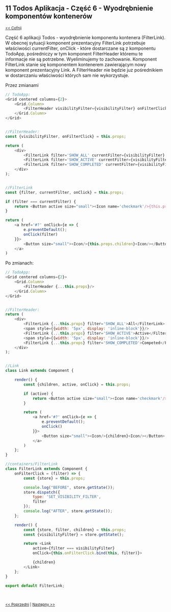 ## 11 Todos Aplikacja - Część 6 -  Wyodrębnienie komponentów kontenerów 
<sub>[<< Cofnij](https://github.com/donatuss/Redux-Start-Egghead/blob/master/README.md)</sub><br/>

Część 6 aplikacji Todos - wyodrębnienie komponentu kontenera (FilterLink). 
W obecnej sytuacji komponent prezentacyjny FilterLink potrzebuje właściwości currentFilter, onClick - które dostarczane są z komponentu TodoApp, 
pośredniczy w tym komponent FilterHeader któremu te informacje nie są potrzebne. Wyeliminujemy to zachowanie. 
Komponent FilterLink stanie się komponentem kontenerem zawierającym nowy komponent prezentacyjny Link. A FilterHeader nie będzie juz pośrednikiem 
w dostarczaniu właściwości których sam nie wykorzystuje.  

Przez zmianami
```javascript
// TodoApp:
<Grid centered columns={2}>
    <Grid.Column>
        <FilterHeader visibilityFilter={visibilityFilter} onFilterClick={this.onFilterClick}/>
    </Grid.Column>
</Grid>


//FilterHeader:
const {visibilityFilter, onFilterClick} = this.props;

return (
    <div>
        <FilterLink filter='SHOW_ALL' currentFilter={visibilityFilter} onClick={onFilterClick}>All</FilterLink>
        <FilterLink filter='SHOW_ACTIVE' currentFilter={visibilityFilter} onClick={onFilterClick}>Active</FilterLink>
        <FilterLink filter='SHOW_COMPLETED' currentFilter={visibilityFilter} onClick={onFilterClick}>Competed</FilterLink>
    </div>
);


//FilterLink
const {filter, currentFilter, onClick} = this.props;

if (filter === currentFilter) {
    return <Button active size="small"><Icon name='checkmark'/>{this.props.children}<Icon/></Button>
}

return (
    <a href='#?' onClick={e => {
        e.preventDefault();
        onClick(filter)
    }}>
        <Button size="small"><Icon/>{this.props.children}<Icon/></Button>
    </a>
)
````

Po zmianach:
```javascript
// TodoApp:
<Grid centered columns={2}>
    <Grid.Column>
        <FilterHeader {...this.props}/>
    </Grid.Column>
</Grid>


//FilterHeader:
return (
    <div>
        <FilterLink {...this.props} filter='SHOW_ALL'>All</FilterLink>
        <span style={{width: '5px', display: 'inline-block'}}/>
        <FilterLink {...this.props} filter='SHOW_ACTIVE'>Active</FilterLink>
        <span style={{width: '5px', display: 'inline-block'}}/>
        <FilterLink {...this.props} filter='SHOW_COMPLETED'>Competed</FilterLink>
    </div>
);


//Link
class Link extends Component {

    render() {
        const {children, active, onClick} = this.props;

        if (active) {
            return <Button active size="small"><Icon name='checkmark'/>{children}<Icon/></Button>
        }

        return (
            <a href='#?' onClick={e => {
                e.preventDefault();
                onClick()
            }}>
                <Button size="small"><Icon/>{children}<Icon/></Button>
            </a>
        )
    };
}

//containers/FilterLink
class FilterLink extends Component {
    onFilterClick = (filter) => {
        const {store} = this.props;

        console.log("BEFORE", store.getState());
        store.dispatch({
            type: 'SET_VISIBILITY_FILTER',
            filter
        });
        console.log("AFTER", store.getState());
    };

    render() {
        const {store, filter, children} = this.props;
        const {visibilityFilter} = store.getState();

        return <Link
            active={filter === visibilityFilter}
            onClick={this.onFilterClick.bind(this, filter)}>

            {children}
        </Link>
    };
}

export default FilterLink;
````
 <br/>
 
 <sub>[<< Poprzedni](https://github.com/donatuss/Redux-Start-Egghead/blob/master/10-todoapp-extracting-presentional-2/README.md)
  | [Następny >>](https://github.com/donatuss/Redux-Start-Egghead/blob/master/12-.../README.md)
 </sub>